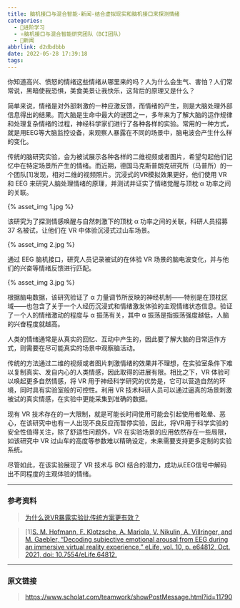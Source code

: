 ```yaml
---
title: 脑机接口与混合智能-新闻-结合虚拟现实和脑机接口来探测情绪
categories:
  - 🌙进阶学习
  - ⭐脑机接口与混合智能研究团队（BCI团队）
  - 💫新闻
abbrlink: d2dbdbbb
date: 2022-05-28 17:39:18
tags:
---
```


你知道高兴、愤怒的情绪这些情绪从哪里来的吗？人为什么会生气、害怕？人们常常说，黑暗使我恐惧，美食美景让我快乐，这背后的原理又是什么？

简单来说，情绪是对外部刺激的一种应激反馈，而情绪的产生，则是大脑处理外部信息得出的结果。而大脑是生命中最大的谜团之一，多年来为了解大脑的运作规律和处理复杂情绪的过程，神经科学家们进行了各种各样的实验。常用的一种方式，就是用EEG等大脑监控设备，来观察人暴露在不同的场景中，脑电波会产生什么样的变化。

<!--more-->

传统的脑研究实验，会为被试展示各种各样的二维视频或者图片，希望勾起他们记忆中在特定场景所产生的情绪。而近期，德国马克斯普朗克研究所（马普所）的一个团队[1]发现，相对二维的视频照片。沉浸式的VR模拟效果更好，他们使用 VR 和 EEG 来研究人脑处理情绪的原理，并测试并证实了情绪觉醒与顶枕 α 功率之间的关联。

{% asset_img 1.jpg %}

该研究为了探测情感唤醒与自然刺激下的顶枕 α 功率之间的关联，科研人员招募 37 名被试，让他们在 VR 中体验沉浸式过山车场景。

{% asset_img 2.jpg %}

通过 EEG 脑机接口，研究人员记录被试的在体验 VR 场景的脑电波变化，并与他们的兴奋等情绪反馈进行匹配。

{% asset_img 3.jpg %}

根据脑电数据，该研究验证了 α 力量调节所反映的神经机制——特别是在顶枕区域——也包含了关于一个人经历沉浸式和情绪激发体验的主观情绪状态信息。验证了一个人的情绪激动的程度与 α 振荡有关，其中 α 振荡是指振荡强度越低，人脑的兴奋程度就越高。

人类的情绪通常是从真实的回忆、互动中产生的，因此要了解大脑的日常运作方式，则需要在尽可能真实的场景中观察脑活动。

传统的方法通过二维的视频或者图片刺激情绪的效果并不理想，在实验室条件下难以复制真实、发自内心的人类情感，因此取得的进展有限。相比之下，VR 体验可以唤起更多自然情感，将 VR 用于神经科学研究的优势是，它可以营造自然的环境，同时具有实验室般的可控性。利用 VR 技术科研人员可以通过逼真的场景刺激被试的真实情感，在实验中更能采集到准确的数据。

现有 VR 技术存在的一大限制，就是可能长时间使用可能会引起使用者眩晕、恶心，在该研究中也有一人出现不良反应而暂停实验，因此，将VR用于科学实验的安全性值得关注，除了舒适性问题外，VR 在实验场景的应用依然存在一些局限，如该研究中 VR 过山车的高度等参数难以精确设定，未来需要支持更多定制的实验系统。

尽管如此，在该实验展现了 VR 技术与 BCI 结合的潜力，成功从EEG信号中解码出不同程度的主观体验的情绪。

***

### 参考资料

> [为什么说VR暴露实验比传统方案更有效？](https://mp.weixin.qq.com/s/Zh7yRM__YfXwMhT220ZyZg)

> [1][S. M. Hofmann, F. Klotzsche, A. Mariola, V. Nikulin, A. Villringer, and M. Gaebler, “Decoding subjective emotional arousal from EEG during an immersive virtual reality experience,” eLife, vol. 10, p. e64812, Oct. 2021, doi: 10.7554/eLife.64812.](https://www.eurekAlert.org/news-releases/938381)

***

### 原文链接

> <https://www.scholat.com/teamwork/showPostMessage.html?id=11790>
